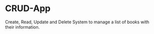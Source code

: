 # CRUD-App
Create, Read, Update and Delete System to manage a list of books with their information.
